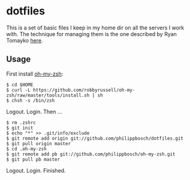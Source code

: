 dotfiles
========

This is a set of basic files I keep in my home dir on all the servers 
I work with. The technique for managing them is the one described by
Ryan Tomayko [here](https://github.com/rtomayko/dotfiles#readme).

Usage
-----

First install [oh-my-zsh](https://github.com/robbyrussell/oh-my-zsh):

    $ cd $HOME
    $ curl -L https://github.com/robbyrussell/oh-my-zsh/raw/master/tools/install.sh | sh
    $ chsh -s /bin/zsh

Logout. Login. Then …

    $ rm .zshrc
    $ git init
    $ echo "*" >> .git/info/exclude
    $ git remote add origin git://github.com/philippbosch/dotfiles.git
    $ git pull origin master
    $ cd .oh-my-zsh
    $ git remote add pb git://github.com/philippbosch/oh-my-zsh.git
    $ git pull pb master

Logout. Login. Finished.
